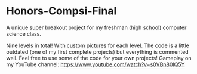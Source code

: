 # Honors-Compsi-Final
A unique super breakout project for my freshman (high school) computer science class.

Nine levels in total! With custom pictures for each level. The code is a little outdated (one of my first complete projects) but everything is commented well. Feel free to use some of the code for your own projects!
Gameplay on my YouTube channel: https://www.youtube.com/watch?v=s0VBn80lQ5Y
